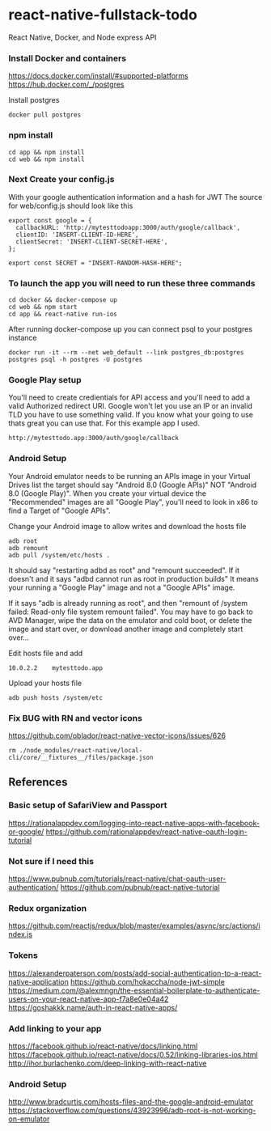 # react-native-fullstack-todo
React Native, Docker, and Node express API

### Install Docker and containers

https://docs.docker.com/install/#supported-platforms
https://hub.docker.com/_/postgres

Install postgres
```
docker pull postgres
```

### npm install
```
cd app && npm install
cd web && npm install
```

### Next Create your config.js
With your google authentication information and a hash for JWT
The source for web/config.js should look like this
```
export const google = {
  callbackURL: 'http://mytesttodoapp:3000/auth/google/callback',
  clientID: 'INSERT-CLIENT-ID-HERE',
  clientSecret: 'INSERT-CLIENT-SECRET-HERE',
};

export const SECRET = "INSERT-RANDOM-HASH-HERE";
```

### To launch the app you will need to run these three commands

```
cd docker && docker-compose up
cd web && npm start
cd app && react-native run-ios
```

After running docker-compose up you can connect psql to your postgres instance
```
docker run -it --rm --net web_default --link postgres_db:postgres postgres psql -h postgres -U postgres
```

### Google Play setup
You'll need to create credientials for API access and you'll need to add a valid Authorized redirect URI. Google won't let you use an IP or an invalid TLD you have to use something valid.  If you know what your going to use thats great you can use that.  For this example app I used.
```
http://mytesttodo.app:3000/auth/google/callback
```


### Android Setup

Your Android emulator needs to be running an APIs image in your Virtual Drives list the target should say "Android 8.0 (Google APIs)" NOT "Android 8.0 (Google Play)".  When you create your virtual device the "Recommended" images are all "Google Play", you'll need to look in x86 to find a Target of "Google APIs".

Change your Android image to allow writes and download the hosts file
```
adb root
adb remount
adb pull /system/etc/hosts .
```
It should say "restarting adbd as root" and "remount succeeded". If it doesn't and it says "adbd cannot run as root in production builds" It means your running a "Google Play" image and not a "Google APIs" image.

If it says "adb is already running as root", and then "remount of /system failed: Read-only file system remount failed".  You may have to go back to AVD Manager, wipe the data on the emulator and cold boot, or delete the image and start over, or download another image and completely start over...

Edit hosts file and add
```
10.0.2.2	mytesttodo.app
```
Upload your hosts file
```
adb push hosts /system/etc
```

### Fix BUG with RN and vector icons
https://github.com/oblador/react-native-vector-icons/issues/626

```
rm ./node_modules/react-native/local-cli/core/__fixtures__/files/package.json
```

## References
### Basic setup of SafariView and Passport
https://rationalappdev.com/logging-into-react-native-apps-with-facebook-or-google/
https://github.com/rationalappdev/react-native-oauth-login-tutorial

### Not sure if I need this
https://www.pubnub.com/tutorials/react-native/chat-oauth-user-authentication/
https://github.com/pubnub/react-native-tutorial

### Redux organization
https://github.com/reactjs/redux/blob/master/examples/async/src/actions/index.js

### Tokens
https://alexanderpaterson.com/posts/add-social-authentication-to-a-react-native-application
https://github.com/hokaccha/node-jwt-simple
https://medium.com/@alexmngn/the-essential-boilerplate-to-authenticate-users-on-your-react-native-app-f7a8e0e04a42
https://goshakkk.name/auth-in-react-native-apps/

### Add linking to your app
https://facebook.github.io/react-native/docs/linking.html
https://facebook.github.io/react-native/docs/0.52/linking-libraries-ios.html
http://ihor.burlachenko.com/deep-linking-with-react-native

### Android Setup
http://www.bradcurtis.com/hosts-files-and-the-google-android-emulator
https://stackoverflow.com/questions/43923996/adb-root-is-not-working-on-emulator